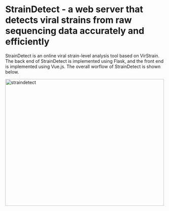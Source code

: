 # StrainDetect - a web server that detects viral strains from raw sequencing data accurately and efficiently
StrainDetect is an online viral strain-level analysis tool based on VirStrain. The back end of StrainDetect is implemented using Flask, and the front end is implemented using Vue.js.
The overall worflow of StrainDetect is shown below. 

<img width="500" height="400" src="https://user-images.githubusercontent.com/22760266/208287028-ab94e92c-7c5f-45f6-9a65-054d4a4fe935.png" alt="straindetect">
